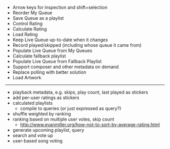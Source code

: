 * Arrow keys for inspection and shift+selection
* Reorder My Queue
* Save Queue as a playlist
* Control Rating
* Calculate Rating
* Load Rating
* Keep Live Queue up-to-date when it changes
* Record played/skipped (including whose queue it came from)
* Populate Live Queue from My Queues
* Calculate fallback playlist
* Populate Live Queue from Fallback Playlist
* Support composer and other metadata on demand
* Replace polling with better solution
* Load Artwork

---

* playback metadata, e.g. skips, play count, last played as stickers
* add per-user ratings as stickers
* calculated playlists
	* compile to queries (or just expressed as query?)
* shuffle weighted by ranking
* ranking based on multiple user votes, skip count
	* http://www.evanmiller.org/how-not-to-sort-by-average-rating.html
* generate upcoming playlist, query
* search and vote up
* user-based song voting